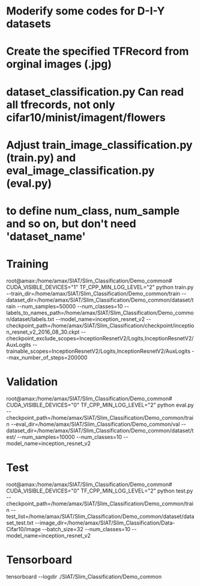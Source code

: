 # Moderify some codes for D-I-Y datasets

# Create the specified TFRecord from orginal images (.jpg)

# dataset_classification.py Can read all tfrecords, not only cifar10/minist/imagent/flowers

# Adjust train_image_classification.py (train.py) and eval_image_classification.py (eval.py)
# to define num_class, num_sample and so on, but don't need 'dataset_name'

# Training
root@amax:/home/amax/SIAT/Slim_Classification/Demo_common# CUDA_VISIBLE_DEVICES="1" TF_CPP_MIN_LOG_LEVEL="2" python train.py --train_dir=/home/amax/SIAT/Slim_Classification/Demo_common/train --dataset_dir=/home/amax/SIAT/Slim_Classification/Demo_common/dataset/train --num_samples=50000 --num_classes=10 --labels_to_names_path=/home/amax/SIAT/Slim_Classification/Demo_common/dataset/labels.txt --model_name=inception_resnet_v2 --checkpoint_path=/home/amax/SIAT/Slim_Classification/checkpoint/inception_resnet_v2_2016_08_30.ckpt --checkpoint_exclude_scopes=InceptionResnetV2/Logits,InceptionResnetV2/AuxLogits --trainable_scopes=InceptionResnetV2/Logits,InceptionResnetV2/AuxLogits --max_number_of_steps=200000

# Validation
root@amax:/home/amax/SIAT/Slim_Classification/Demo_common# CUDA_VISIBLE_DEVICES="0" TF_CPP_MIN_LOG_LEVEL="2" python eval.py --checkpoint_path=/home/amax/SIAT/Slim_Classification/Demo_common/train --eval_dir=/home/amax/SIAT/Slim_Classification/Demo_common/val --dataset_dir=/home/amax/SIAT/Slim_Classification/Demo_common/dataset/test/ --num_samples=10000 --num_classes=10 --model_name=inception_resnet_v2

# Test
root@amax:/home/amax/SIAT/Slim_Classification/Demo_common# CUDA_VISIBLE_DEVICES="0" TF_CPP_MIN_LOG_LEVEL="2" python test.py --checkpoint_path=/home/amax/SIAT/Slim_Classification/Demo_common/train --test_list=/home/amax/SIAT/Slim_Classification/Demo_common/dataset/dataset_test.txt --image_dir=/home/amax/SIAT/Slim_Classification/Data-Cifar10/image --batch_size=32 --num_classes=10 --model_name=inception_resnet_v2

# Tensorboard
tensorboard --logdir ./SIAT/Slim_Classification/Demo_common



